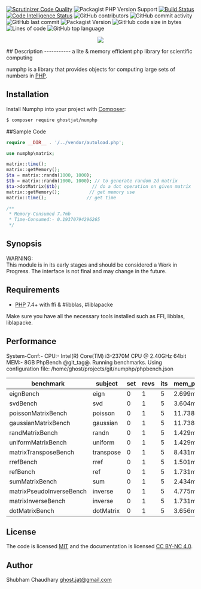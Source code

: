 [![Scrutinizer Code Quality](https://scrutinizer-ci.com/g/ghostjat/numphp/badges/quality-score.png?b=main)](https://scrutinizer-ci.com/g/ghostjat/numphp/?branch=main)
![Packagist PHP Version Support](https://img.shields.io/packagist/php-v/ghostjat/numphp)
[![Build Status](https://scrutinizer-ci.com/g/ghostjat/numphp/badges/build.png?b=main)](https://scrutinizer-ci.com/g/ghostjat/numphp/build-status/main)
[![Code Intelligence Status](https://scrutinizer-ci.com/g/ghostjat/numphp/badges/code-intelligence.svg?b=main)](https://scrutinizer-ci.com/code-intelligence)
![GitHub contributors](https://img.shields.io/github/contributors/ghostjat/numphp)
![GitHub commit activity](https://img.shields.io/github/commit-activity/m/ghostjat/numphp)
![GitHub last commit](https://img.shields.io/github/last-commit/ghostjat/numphp)
![Packagist Version](https://img.shields.io/packagist/v/ghostjat/numphp)
![GitHub code size in bytes](https://img.shields.io/github/languages/code-size/ghostjat/numphp)
![Lines of code](https://img.shields.io/tokei/lines/github/ghostjat/numphp)
![GitHub top language](https://img.shields.io/github/languages/top/ghostjat/numphp)
<p align="center">
  <img src="https://github.com/ghostjat/numphp/blob/main/numphp.png">
</p>
## Description
   -----------
a lite &amp; memory efficient  php library for scientific computing

numphp is a library that provides objects for computing large sets of numbers in [PHP](https://php.net).

## Installation
Install Numphp into your project with [Composer](https://getcomposer.org/):
```sh
$ composer require ghostjat/numphp
```
##Sample Code
```php
require __DIR__ . '/../vendor/autoload.php';

use numphp\matrix;

matrix::time();
matrix::getMemory();
$ta = matrix::randn(1000, 1000);    
$tb = matrix::randn(1000, 1000); // to generate random 2d matrix
$ta->dotMatrix($tb);            // do a dot operation on given matrix
matrix::getMemory();           // get memory use
matrix::time();               // get time

/**
 * Memory-Consumed 7.7mb
 * Time-Consumed:- 0.19370794296265
 */
```
Synopsis
--------
WARNING:  
This module is in its early stages and should be considered a Work in Progress.
The interface is not final and may change in the future. 

Requirements
------------
- [PHP](https://php.net) 7.4+ with ffi & #libblas, #liblapacke   

Make sure you have all the necessary tools installed such as FFI, libblas, liblapacke.

Performance
-----------
System-Conf:- 
CPU:- Intel(R) Core(TM) i3-2370M CPU @ 2.40GHz 64bit
MEM:- 8GB
PhpBench @git_tag@. Running benchmarks.
Using configuration file: /home/ghost/projects/git/numphp/phpbench.json

| benchmark                 | subject   | set | revs | its | mem_peak | mode    | rstdev   |
|---------------------------|-----------|-----|------|-----|----------|---------|----------|
| eignBench                 | eign      | 0   | 1    | 5   | 2.699mb  | 0.309s  | ±4.51%   |
| svdBench                  | svd       | 0   | 1    | 5   | 3.604mb  | 0.148s  | ±3.60%   |
| poissonMatrixBench        | poisson   | 0   | 1    | 5   | 11.738mb | 0.105s  | ±7.07%   |
| gaussianMatrixBench       | gaussian  | 0   | 1    | 5   | 11.738mb | 0.112s  | ±17.12%  |
| randMatrixBench           | randn     | 0   | 1    | 5   | 1.429mb  | 0.048s  | ±2.37%   |
| uniformMatrixBench        | uniform   | 0   | 1    | 5   | 1.429mb  | 0.063s  | ±8.16%   |
| matrixTransposeBench      | transpose | 0   | 1    | 5   | 8.431mb  | 0.120s  | ±1.32%   |
| rrefBench                 | rref      | 0   | 1    | 5   | 1.501mb  | 28.513s | ±1.90%   |
| refBench                  | ref       | 0   | 1    | 5   | 1.731mb  | 0.023s  | ±7.24%   |
| sumMatrixBench            | sum       | 0   | 1    | 5   | 2.434mb  | 0.051s  | ±3.59%   |
| matrixPseudoInverseBench  | inverse   | 0   | 1    | 5   | 4.775mb  | 0.222s  | ±13.76%  |
| matrixInverseBench        | inverse   | 0   | 1    | 5   | 1.731mb  | 0.032s  | ±127.50% |
| dotMatrixBench            | dotMatrix | 0   | 1    | 5   | 3.656mb  | 0.013s  | ±27.94%  |


License
-------
The code is licensed [MIT](LICENSE) and the documentation is licensed [CC BY-NC 4.0](https://creativecommons.org/licenses/by-nc/4.0/).

Author
------
Shubham Chaudhary <ghost.jat@gmail.com>